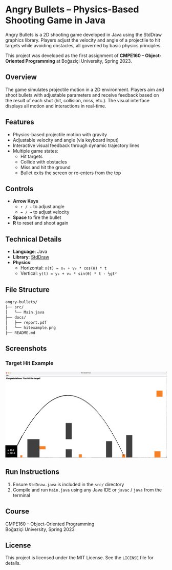# Angry Bullets – Physics-Based Shooting Game in Java

Angry Bullets is a 2D shooting game developed in Java using the StdDraw graphics library. Players adjust the velocity and angle of a projectile to hit targets while avoiding obstacles, all governed by basic physics principles.

This project was developed as the first assignment of **CMPE160 – Object-Oriented Programming** at Boğaziçi University, Spring 2023.

## Overview

The game simulates projectile motion in a 2D environment. Players aim and shoot bullets with adjustable parameters and receive feedback based on the result of each shot (hit, collision, miss, etc.). The visual interface displays all motion and interactions in real-time.

## Features

- Physics-based projectile motion with gravity
- Adjustable velocity and angle (via keyboard input)
- Interactive visual feedback through dynamic trajectory lines
- Multiple game states:
  - Hit targets
  - Collide with obstacles
  - Miss and hit the ground
  - Bullet exits the screen or re-enters from the top

## Controls

- **Arrow Keys**
  - `↑ / ↓` to adjust angle
  - `← / →` to adjust velocity
- **Space** to fire the bullet
- **R** to reset and shoot again

## Technical Details

- **Language**: Java
- **Library**: [StdDraw](https://introcs.cs.princeton.edu/java/stdlib/javadoc/StdDraw.html)
- **Physics**:
  - Horizontal: `x(t) = x₀ + v₀ * cos(θ) * t`
  - Vertical: `y(t) = y₀ + v₀ * sin(θ) * t - ½gt²`

## File Structure

```
angry-bullets/
├── src/
│   └── Main.java
├── docs/
│   ├── report.pdf
│   └── hitexample.png
├── README.md
```

## Screenshots

### Target Hit Example

![Gameplay](docs/hitexample.png)

## Run Instructions

1. Ensure `StdDraw.java` is included in the `src/` directory
2. Compile and run `Main.java` using any Java IDE or `javac` / `java` from the terminal

## Course

CMPE160 – Object-Oriented Programming  
Boğaziçi University, Spring 2023

## License

This project is licensed under the MIT License. See the `LICENSE` file for details.
